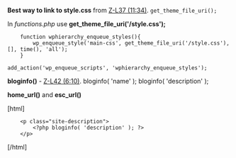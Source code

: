 



**Best way to link to style.css** from [Z-L37 (11:34)](https://www.udemy.com/course/wordpress-theme-and-plugin-development-course/learn/lecture/7407830#overview).
`get_theme_file_uri();`

In _functions.php_ use **get_theme_file_uri('/style.css');**
```
    function wphierarchy_enqueue_styles(){
        wp_enqueue_style('main-css', get_theme_file_uri('/style.css'), [], time(), 'all');
    }

add_action('wp_enqueue_scripts', 'wphierarchy_enqueue_styles');

```


**bloginfo()**  - [Z-L42 (6:10)](https://www.udemy.com/course/wordpress-theme-and-plugin-development-course/learn/lecture/7407846#overview).
bloginfo( 'name' );
bloginfo( 'description' );

**home_url()** and **esc_url()**

[html]
        <p class="site-title">
            <a href="<?php echo esc_url( home_url( '/' ) ); ?>" rel="home"> <!--L42 (6:10) rel=home accessibility reasons -->
                <?php bloginfo( 'name' ); ?>
            </a>
        </p>
        
        <p class="site-description">
            <?php bloginfo( 'description' ); ?>
        </p>

[/html]



